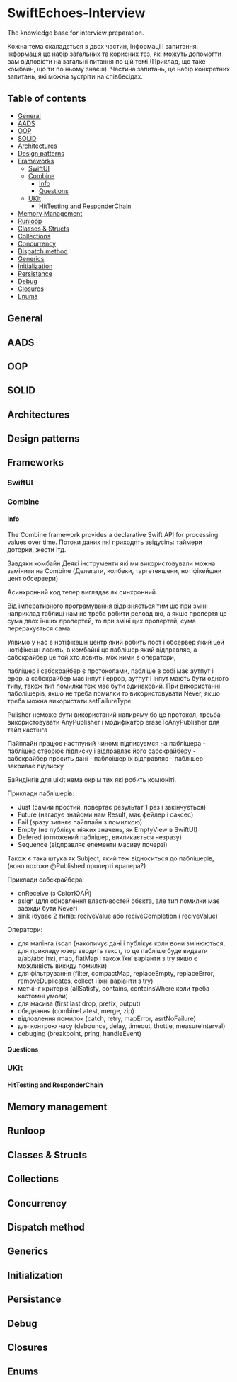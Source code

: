 # SwiftEchoes-Interview
The knowledge base for interview preparation.

Кожна тема скаладється з двох частин, інформаці і запитання. Інформація це набір загальних та корисних тез, які можуть допомогти вам відповісти на загальні питання по цій темі (Приклад, що таке комбайн, що ти по ньому знаєш). Частина запитань, це набір конкретних запитань, які можна зустріти на співбесідах. 


## Table of contents
* [General](https://github.com/Luur/SwiftEchoes-Interview#hard-skills)
* [AADS](https://github.com/Luur/SwiftEchoes-Interview#hard-skills)
* [OOP](https://github.com/Luur/SwiftEchoes-Interview#hard-skills)
* [SOLID](https://github.com/Luur/SwiftEchoes-Interview#hard-skills)
* [Architectures](https://github.com/Luur/SwiftEchoes-Interview#hard-skills)
* [Design patterns](https://github.com/Luur/SwiftEchoes-Interview#hard-skills)
* [Frameworks](https://github.com/Luur/SwiftEchoes-Interview#hard-skills)
    * [SwiftUI](https://github.com/Luur/SwiftEchoes-Interview#hard-skills)
    * [Combine](https://github.com/Luur/SwiftEchoes-Interview#hard-skills)
        * [Info](https://github.com/Luur/SwiftEchoes-Interview#hard-skills)
        * [Questions](https://github.com/Luur/SwiftEchoes-Interview#hard-skills)
    * [UKit](https://github.com/Luur/SwiftEchoes-Interview#hard-skills)
        * [HitTesting and ResponderChain](https://github.com/Luur/SwiftEchoes-Interview#hard-skills)
* [Memory Management](https://github.com/Luur/SwiftEchoes-Interview#hard-skills)
* [Runloop](https://github.com/Luur/SwiftEchoes-Interview#hard-skills)
* [Classes & Structs](https://github.com/Luur/SwiftEchoes-Interview#hard-skills)
* [Collections](https://github.com/Luur/SwiftEchoes-Interview#hard-skills)
* [Concurrency](https://github.com/Luur/SwiftEchoes-Interview#hard-skills)
* [Dispatch method](https://github.com/Luur/SwiftEchoes-Interview#hard-skills)
* [Generics](https://github.com/Luur/SwiftEchoes-Interview#hard-skills)
* [Initialization](https://github.com/Luur/SwiftEchoes-Interview#hard-skills)
* [Persistance](https://github.com/Luur/SwiftEchoes-Interview#hard-skills)
* [Debug](https://github.com/Luur/SwiftEchoes-Interview#hard-skills)
* [Closures](https://github.com/Luur/SwiftEchoes-Interview#hard-skills)
* [Enums](https://github.com/Luur/SwiftEchoes-Interview#hard-skills)


## General
## AADS
## OOP
## SOLID
## Architectures
## Design patterns
## Frameworks
### SwiftUI
### Combine
#### Info
The Combine framework provides a declarative Swift API for processing values over time. Потоки даних які приходять звідусіль: таймери доторки, жести ітд.

Завдяки комбайн Деякі інструменти які ми використовували можна замінити на Combine (Делегати, колбеки, таргетекшени, нотіфікейшни цент обсервери)

Асинхронний код тепер виглядає як синхронний.

Від імперативного програмування відрізняється тим шо при зміні наприклад таблиці нам не треба робити релоад вю, а якшо пропертя це сума двох інших пропертей, то при зміні цих пропертей, сума перерахується сама. 

Уявимо у нас є нотіфікешн центр який робить пост і обсервер який цей нотіфікешн ловить, в комбайні це паблішер який відправляє, а сабскрайбер це той хто ловить, між ними є оператори,

паблішер і сабскрайбер є протоколами, пабліше в собі має аутпут і ерор, а сабскрайбер має інпут і еррор, аутпут і інпут мають бути одного типу, також тип помилки теж має бути одинаковий. При використанні паболішерів, якшо не треба помилки то використовувати Never, якшо треба можна використати setFailureType.

Pulisher неможе бути використаний напиряму бо це протокол, треьба використовувати AnyPublisher  і модифікатор eraseToAnyPublisher для тайп кастінга

Пайплайн працює настпуний чином: підписуємся на паблішера - паблішер створює підписку і відправлає його сабскрайберу - сабскрайбер просить дані - паблоішер їх відправляє - паблішер закриває підписку

Байндінгів для uikit нема окрім тих які робить комюніті.
    
Приклади паблішерів:
* Just (самий простий, повертає результат 1 раз і закінчується)
* Future (нагадує знайоми нам Result, має фейлер і саксес)
* Fail (зразу зипняє пайплайн з помилкою)
* Empty (не публікує ніяких значень, як EmptyView в SwiftUI)
* Defered (отложений паблішер, викликається незразу)
* Sequence (відправляє елементи масиву почерзі)
    
Також є така штука як Subject, який теж відноситься до паблішерів, (воно похоже @Published проперті врапера?)
    
Приклади сабскрайбера:
* onReceive (з СвіфтЮАЙ)
* asign (для обновлення властивостей обєкта, але тип помилки має завжди бути Never)
* sink (буває 2 типів: reciveValue або reciveCompletion i reciveValue)
    
Оператори:
* для мапінга (scan (накопичує дані і публікує коли вони змінюються, для прикладу юзер вводить текст, то це пабліше буде видвати a/ab/abc ітк), map, flatMap і також їхні варіанти з try якшо є можливість викиду помилки)
* для фільтрування (filter, compactMap, replaceEmpty, replaceError, removeDuplicates, collect і їхні варіанти з try)
* метчінг критерія (allSatisfy, contains, containsWhere коли треба кастомні умови)
* для масива (first last drop, prefix, output)
* обєднання (combineLatest, merge, zip)
* відловлення помилок (catch, retry, mapError, asrtNoFailure)
* для контрою часу (debounce, delay, timeout, thottle, measureInterval)
* debuging (breakpoint, pring, handleEvent)
#### Questions
### UKit
#### HitTesting and ResponderChain
## Memory management
## Runloop
## Classes & Structs
## Collections
## Concurrency
## Dispatch method
## Generics
## Initialization
## Persistance
## Debug
## Closures
## Enums
